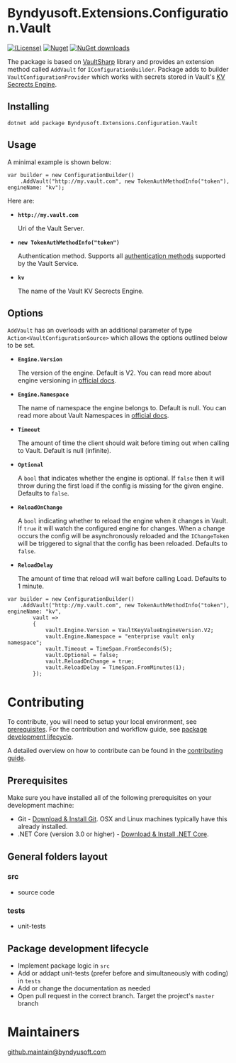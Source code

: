 # Byndyusoft.Extensions.Configuration.Vault

[![(License)](https://img.shields.io/github/license/Byndyusoft/Byndyusoft.Extensions.Configuration.Vault.svg)](LICENSE.txt)
[![Nuget](http://img.shields.io/nuget/v/Byndyusoft.Extensions.Configuration.Vault.svg?maxAge=10800)](https://www.nuget.org/packages/Byndyusoft.Extensions.Configuration.Vault/) [![NuGet downloads](https://img.shields.io/nuget/dt/Byndyusoft.Extensions.Configuration.Vault.svg)](https://www.nuget.org/packages/Byndyusoft.Extensions.Configuration.Vault/) 

The package is based on [VaultSharp](https://github.com/rajanadar/VaultSharp) library and provides an extension method called `AddVault` for `IConfigurationBuilder`. 
Package adds to builder `VaultConfigurationProvider` which works with secrets stored in Vault's [KV Secrects Engine](https://www.vaultproject.io/docs/secrets/kv). 

## Installing

```shell
dotnet add package Byndyusoft.Extensions.Configuration.Vault
```

## Usage

A minimal example is shown below:
```
var builder = new ConfigurationBuilder()
    .AddVault("http://my.vault.com", new TokenAuthMethodInfo("token"), engineName: "kv");
```
Here are:

* **`http://my.vault.com`** 

	Uri of the Vault Server.
	
* **`new TokenAuthMethodInfo("token")`** 

	Authentication method. Supports all [authentication methods](https://github.com/rajanadar/VaultSharp#auth-methods) supported by the Vault Service.
	
* **`kv`** 

	The name of the Vault KV Secrects Engine.

## Options

`AddVault` has an overloads with an additional parameter of type `Action<VaultConfigurationSource>` which allows the options outlined below to be set.

* **`Engine.Version`**
  
   The version of the engine. Default is V2. You can read more about engine versioning in [official docs](https://www.vaultproject.io/docs/secrets/kv).


* **`Engine.Namespace`**
  
   The name of namespace the engine belongs to. Default is null. You can read more about Vault Namespaces in [official docs](https://www.vaultproject.io/docs/enterprise/namespaces).

* **`Timeout`**
  
   The amount of time the client should wait before timing out when calling to Vault. Default is null (infinite).

* **`Optional`**

   A `bool` that indicates whether the engine is optional. If `false` then it will throw during the first load if the config is missing for the given engine. Defaults to `false`.

* **`ReloadOnChange`**

   A `bool` indicating whether to reload the engine when it changes in Vault.
   If `true` it will watch the configured engine for changes. When a change occurs the config will be asynchronously reloaded and the `IChangeToken` will be triggered to signal that the config has been reloaded. Defaults to `false`.

* **`ReloadDelay`**
   
   The amount of time that reload will wait before calling Load. Defaults to 1 minute.

```
var builder = new ConfigurationBuilder()
    .AddVault("http://my.vault.com", new TokenAuthMethodInfo("token"), engineName: "kv",
		vault => 
		{
			vault.Engine.Version = VaultKeyValueEngineVersion.V2;
			vault.Engine.Namespace = "enterprise vault only namespace";
			vault.Timeout = TimeSpan.FromSeconds(5);
			vault.Optional = false;
			vault.ReloadOnChange = true;
			vault.ReloadDelay = TimeSpan.FromMinutes(1);
		});
```

# Contributing

To contribute, you will need to setup your local environment, see [prerequisites](#prerequisites). For the contribution and workflow guide, see [package development lifecycle](#package-development-lifecycle).

A detailed overview on how to contribute can be found in the [contributing guide](CONTRIBUTING.md).

## Prerequisites

Make sure you have installed all of the following prerequisites on your development machine:

- Git - [Download & Install Git](https://git-scm.com/downloads). OSX and Linux machines typically have this already installed.
- .NET Core (version 3.0 or higher) - [Download & Install .NET Core](https://dotnet.microsoft.com/download/dotnet-core/3.0).

## General folders layout

### src
- source code

### tests

- unit-tests

## Package development lifecycle

- Implement package logic in `src`
- Add or addapt unit-tests (prefer before and simultaneously with coding) in `tests`
- Add or change the documentation as needed
- Open pull request in the correct branch. Target the project's `master` branch

# Maintainers

[github.maintain@byndyusoft.com](mailto:github.maintain@byndyusoft.com)